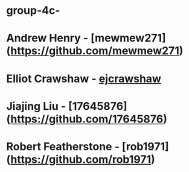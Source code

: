 # group-4c-
# Andrew Henry - [mewmew271] (https://github.com/mewmew271)
# Elliot Crawshaw - [ejcrawshaw](https://github.com/ejcrawshaw)
# Jiajing Liu - [17645876] (https://github.com/17645876)
# Robert Featherstone - [rob1971] (https://github.com/rob1971)
